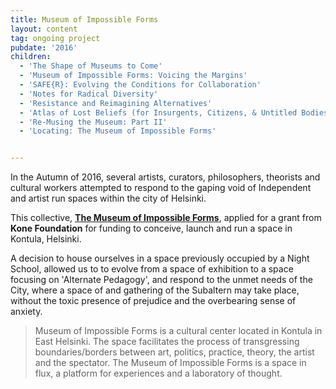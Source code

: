 ```yaml
---
title: Museum of Impossible Forms
layout: content
tag: ongoing project
pubdate: '2016'
children:
  - 'The Shape of Museums to Come'
  - 'Museum of Impossible Forms: Voicing the Margins'
  - 'SAFE{R}: Evolving the Conditions for Collaboration'
  - 'Notes for Radical Diversity'
  - 'Resistance and Reimagining Alternatives'
  - 'Atlas of Lost Beliefs (for Insurgents, Citizens, & Untitled Bodies)'
  - 'Re-Musing the Museum: Part II'
  - 'Locating: The Museum of Impossible Forms'


---
```

In the Autumn of 2016, several artists, curators, philosophers, theorists and cultural workers attempted to respond to the gaping void  of Independent and artist run spaces within the city of Helsinki.

This collective, [**The Museum of Impossible Forms**](https://museumofimpossibleforms.org/), applied for a grant from **Kone Foundation** for funding to conceive, launch and run a space in Kontula, Helsinki.

A decision to house ourselves in a space previously occupied by a Night School, allowed us to to evolve from a space of exhibition to a space focusing on 'Alternate Pedagogy', and respond to the unmet needs of the City, where a space of and gathering of the Subaltern may take place, without the toxic presence of prejudice and the overbearing sense of anxiety.

> Museum of Impossible Forms is a cultural center located in Kontula in East Helsinki. The space facilitates the process of transgressing boundaries/borders between art, politics, practice, theory, the artist and the spectator. The Museum of Impossible Forms is a space in flux, a platform for experiences and a laboratory of thought.
